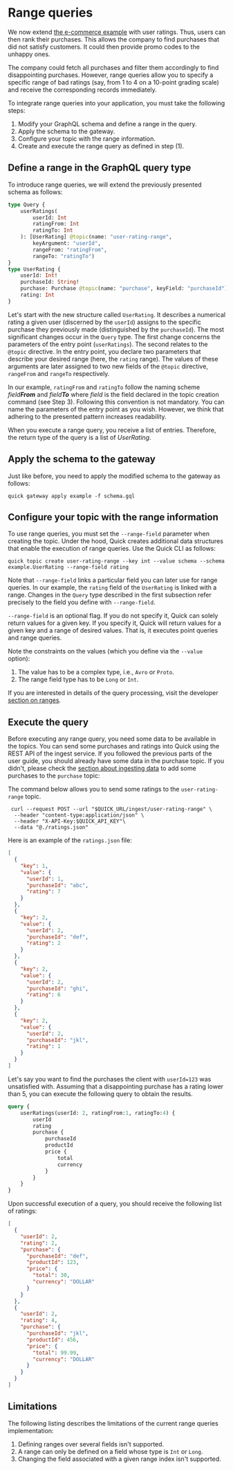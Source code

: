 # Range queries

We now extend [the e-commerce example](query-data.md) with user ratings.
Thus, users can then rank their purchases.
This allows the company to find purchases that did not satisfy customers.
It could then provide promo codes to the unhappy ones.

The company could fetch all purchases and filter them accordingly to find disappointing purchases.
However, range queries allow you to specify a specific range of bad ratings
(say, from 1 to 4 on a 10-point grading scale)
and receive the corresponding records immediately.

To integrate range queries into your application, you must take the following steps:

1. Modify your GraphQL schema and define a range in the query.
2. Apply the schema to the gateway.
3. Configure your topic with the range information.
4. Create and execute the range query as defined in step (1).

## Define a range in the GraphQL query type

To introduce range queries, we will extend the previously presented schema as follows:
```graphql title="schema.gql"
type Query {
    userRatings(
        userId: Int
        ratingFrom: Int
        ratingTo: Int
    ): [UserRating] @topic(name: "user-rating-range",
        keyArgument: "userId",
        rangeFrom: "ratingFrom",
        rangeTo: "ratingTo")
}
type UserRating {
    userId: Int!
    purchaseId: String!
    purchase: Purchase @topic(name: "purchase", keyField: "purchaseId")
    rating: Int
}
```
Let's start with the new structure called `UserRating`.
It describes a numerical rating a given user (discerned by the `userId`) assigns
to the specific purchase they previously made (distinguished by the `purchaseId`).
The most significant changes occur in the `Query` type.
The first change concerns the parameters of the entry point (`userRatings`).
The second relates to the `@topic` directive.
In the entry point, you declare two parameters that describe your desired range
(here, the `rating` range).
The values of these arguments are later assigned to two new fields of the
`@topic` directive, `rangeFrom` and `rangeTo` respectively.

In our example, `ratingFrom` and `ratingTo` follow the naming scheme _field**From**_ and _field**To**_
where _field_ is the field declared in the topic creation command (see Step 3).
Following this convention is not mandatory.
You can name the parameters of the entry point as you wish.
However, we think that adhering to the presented pattern increases readability.

When you execute a range query, you receive a list of entries.
Therefore, the return type of the query is a list of _UserRating_.

## Apply the schema to the gateway

Just like before, you need to apply the modified schema to the gateway as follows:
```shell
quick gateway apply example -f schema.gql
```

## Configure your topic with the range information

To use range queries, you must set the `--range-field` parameter when creating the topic.
Under the hood, Quick creates additional data structures that enable the execution of range queries.
Use the Quick CLI as follows:
```
quick topic create user-rating-range --key int --value schema --schema example.UserRating --range-field rating
```

Note that `--range-field` links a particular field you can later use for range queries.
In our example, the `rating` field of the `UserRating` is linked with a range.
Changes in the `Query` type described in the first subsection refer precisely to the field
you define with `--range-field`.

`--range-field` is an optional flag.
If you do not specify it, Quick can solely return values for a given key.
If you specify it, Quick will return values for a given key and a range of desired values.
That is, it executes point queries and range queries.

Note the constraints on the values (which you define via the `--value` option):

1. The value has to be a complex type, i.e., `Avro` or `Proto`.
2. The range field type has to be `Long` or `Int`.

If you are interested in details of the query processing,
visit the developer [section on ranges](https://bakdata.github.io/quick/latest/developer/range-queries-details/).

## Execute the query

Before executing any range query, you need some data to be available in the topics.
You can send some purchases and ratings into Quick using the REST API of the ingest service.
If you followed the previous parts of the user guide,
you should already have some data in the purchase topic.
If you didn't, please check the [section about ingesting data](ingest-data.md)
to add some purchases to the `purchase` topic:

The command below allows you to send some ratings to the `user-rating-range` topic.
```shell
 curl --request POST --url "$QUICK_URL/ingest/user-rating-range" \
  --header "content-type:application/json" \
  --header "X-API-Key:$QUICK_API_KEY"\
  --data "@./ratings.json"
```
Here is an example of the `ratings.json` file:
```json title="ratings.json"
[
  {
    "key": 1,
    "value": {
      "userId": 1,
      "purchaseId": "abc",
      "rating": 7
    }
  },
  {
    "key": 2,
    "value": {
      "userId": 2,
      "purchaseId": "def",
      "rating": 2
    }
  },
  {
    "key": 2,
    "value": {
      "userId": 2,
      "purchaseId": "ghi",
      "rating": 6
    }
  },
  {
    "key": 2,
    "value": {
      "userId": 2,
      "purchaseId": "jkl",
      "rating": 1
    }
  }
]
```
Let's say you want to find the purchases the client with `userId=123` was unsatisfied with.
Assuming that a disappointing purchase has a rating lower than 5,
you can execute the following query to obtain the results.
```graphql
query {
    userRatings(userId: 2, ratingFrom:1, ratingTo:4) {
        userId
        rating
        purchase {
            purchaseId
            productId
            price {
                total
                currency
            }
        }
    }
}
```
Upon successful execution of a query, you should receive the following list of ratings:
```json
[
  {
    "userId": 2,
    "rating": 2,
    "purchase": {
      "purchaseId": "def",
      "productId": 123,
      "price": {
        "total": 30,
        "currency": "DOLLAR"
      }
    }
  },
  {
    "userId": 2,
    "rating": 4,
    "purchase": {
      "purchaseId": "jkl",
      "productId": 456,
      "price": {
        "total": 99.99,
        "currency": "DOLLAR"
      }
    }
  }
]
```
## Limitations

The following listing describes the limitations of the current range queries implementation:

1. Defining ranges over several fields isn't supported.
2. A range can only be defined on a field whose type is `Int` or `Long`.
3. Changing the field associated with a given range index isn't supported.

